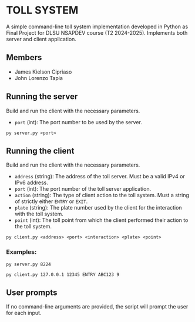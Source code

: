 # TOLL SYSTEM
A simple command-line toll system implementation developed in Python as Final Project for DLSU NSAPDEV course (T2 2024-2025). Implements both server and client application.

## Members
- James Kielson Cipriaso
- John Lorenzo Tapia

## Running the server
Build and run the client with the necessary parameters.

- `port` (int): The port number to be used by the server.
```
py server.py <port>
```

## Running the client
Build and run the client with the necessary parameters.

- `address` (string): The address of the toll server. Must be a valid IPv4 or IPv6 address.
- `port` (int): The port number of the toll server application.
- `action` (string): The type of client action to the toll system. Must a string of strictly either `ENTRY` or `EXIT`.
- `plate` (string): The plate number used by the client for the interaction with the toll system.
- `point` (int): The toll point from which the client performed their action to the toll system.
```
py client.py <address> <port> <interaction> <plate> <point>
```

### Examples:
```
py server.py 8224
```
```
py client.py 127.0.0.1 12345 ENTRY ABC123 9
```

## User prompts
If no command-line arguments are provided, the script will prompt the user for each input.
